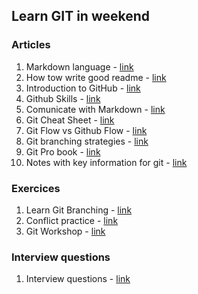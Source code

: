 ## Learn GIT in weekend


### Articles
1. Markdown language - [link](https://www.markdowntutorial.com/)
2. How tow write good readme - [link](https://www.flynerd.pl/2018/06/jak-napisac-dobre-readme-projektu-na-githubie.html)
3. Introduction to GitHub - [link](https://github.com/skills/introduction-to-github/)
4. Github Skills - [link](https://github.com/skills/)
5. Comunicate with Markdown - [link](https://github.com/skills/communicate-using-markdown)
6. Git Cheat Sheet - [link](https://education.github.com/git-cheat-sheet-education.pdf)
7. Git Flow vs Github Flow - [link](https://www.geeksforgeeks.org/git/git-flow-vs-github-flow/)
8. Git branching strategies - [link](https://dev.to/juniourrau/6-types-of-git-branching-strategy-g54)
9. Git Pro book - [link](https://git-scm.com/book/pl/v2)
10. Notes with key information for git - [link](https://github.com/bogdanpolak/nauka-gita)

### Exercices
1. Learn Git Branching - [link](https://learngitbranching.js.org/)
2. Conflict practice - [link](https://github.com/githubtraining/conflict-practice)
3. Git Workshop - [link](https://www.gitwarsztaty.pl/cwiczenia)

### Interview questions
1. Interview questions - [link](https://mockit.pl/blog/pytania-rekrutacyjne-git)